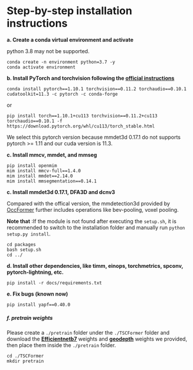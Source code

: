 # Step-by-step installation instructions

**a. Create a conda virtual environment and activate**

python 3.8 may not be supported.

```shell
conda create -n environment python=3.7 -y
conda activate environment
```

**b. Install PyTorch and torchvision following the [official instructions](https://pytorch.org/get-started/previous-versions/)**

```shell
conda install pytorch==1.10.1 torchvision==0.11.2 torchaudio==0.10.1 cudatoolkit=11.3 -c pytorch -c conda-forge
```

or 

```shell
pip install torch==1.10.1+cu113 torchvision==0.11.2+cu113 torchaudio==0.10.1 -f https://download.pytorch.org/whl/cu113/torch_stable.html
```

We select this pytorch version because mmdet3d 0.17.1 do not supports pytorch >= 1.11 and our cuda version is 11.3.

**c. Install mmcv, mmdet, and mmseg**

```shell
pip install openmim
mim install mmcv-full==1.4.0
mim install mmdet==2.14.0
mim install mmsegmentation==0.14.1
```

**c. Install mmdet3d 0.17.1, DFA3D and dcnv3**

Compared with the offical version, the mmdetection3d provided by [OccFormer](https://github.com/zhangyp15/OccFormer) further includes operations like bev-pooling, voxel pooling. 

**Note that** :If the module is not found after executing the `setup.sh`, it is recommended to switch to the installation folder and manually run `python setup.py install`.

```shell
cd packages
bash setup.sh
cd ../
```

**d. Install other dependencies, like timm, einops, torchmetrics, spconv, pytorch-lightning, etc.**

```shell
pip install -r docs/requirements.txt
```

**e. Fix bugs (known now)**

```shell
pip install yapf==0.40.0
```

##### f. pretrain weights

Please create a `./pretrain` folder under the `./TSCFormer` folder and download the **[Efficientnetb7](https://download.openmmlab.com/mmclassification/v0/efficientnet/efficientnet-b7_3rdparty_8xb32-aa_in1k_20220119-bf03951c.pth)** weights and **[geodepth](https://github.com/lcl124252/TSCFormer/releases/download/1.0/pretrain_geodepth.pth)** weights we provided, then place them inside the `./pretrain` folder.

```
cd ./TSCFormer
mkdir pretrain
```


